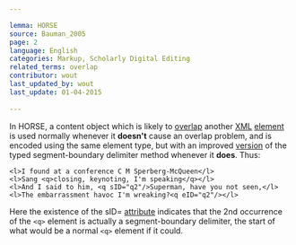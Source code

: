 ```yaml
---

lemma: HORSE
source: Bauman_2005
page: 2 
language: English
categories: Markup, Scholarly Digital Editing
related_terms: overlap
contributor: wout
last_updated_by: wout
last_update: 01-04-2015
        
---
```


In HORSE, a content object which is likely to [overlap](overlap.html) another [XML](XML.html) [element](element.html) is used normally whenever it **doesn't** cause an overlap problem, and is encoded using the same element type, but with an improved [version](version.html) of the typed segment-boundary delimiter method whenever it **does**. Thus:

```
<l>I found at a conference C M Sperberg-McQueen</l>
<l>Sang <q>closing, keynoting, I'm speaking</q></l>
<l>And I said to him, <q sID="q2"/>Superman, have you not seen,</l>
<l>The embarrassment havoc I'm wreaking?<q eID="q2"/></l>
```    
        
Here the existence of the sID= [attribute](attribute.html) indicates that the 2nd occurrence of the `<q>` element is actually a segment-boundary delimiter, the start of what would be a normal `<q>` element if it could.

